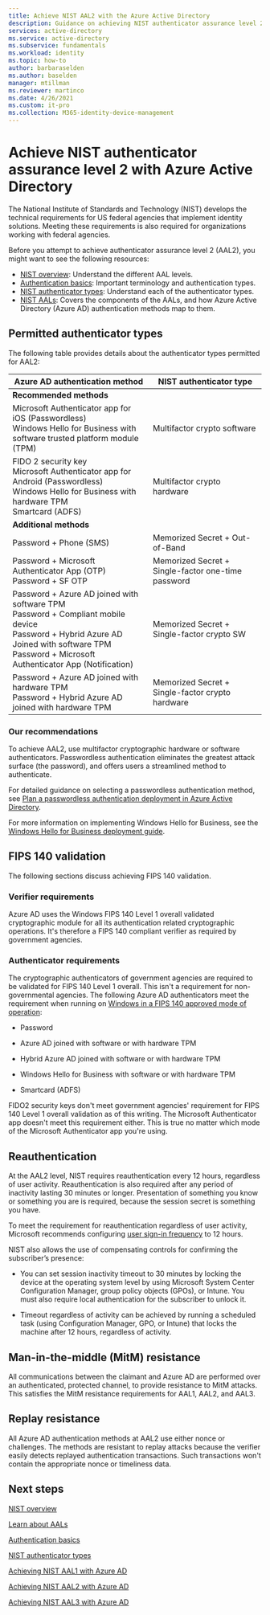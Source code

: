```yaml
---
title: Achieve NIST AAL2 with the Azure Active Directory
description: Guidance on achieving NIST authenticator assurance level 2 (AAL2) with Azure Active Directory.
services: active-directory 
ms.service: active-directory
ms.subservice: fundamentals
ms.workload: identity
ms.topic: how-to
author: barbaraselden
ms.author: baselden
manager: mtillman
ms.reviewer: martinco
ms.date: 4/26/2021
ms.custom: it-pro
ms.collection: M365-identity-device-management
---
```



# Achieve NIST authenticator assurance level 2 with Azure Active Directory

The National Institute of Standards and Technology (NIST) develops the technical requirements for US federal agencies that implement identity solutions. Meeting these requirements is also required for organizations working with federal agencies. 

Before you attempt to achieve authenticator assurance level 2 (AAL2), you might want to see the following resources:
* [NIST overview](nist-overview.md): Understand the different AAL levels.
* [Authentication basics](nist-authentication-basics.md): Important terminology and authentication types.
* [NIST authenticator types](nist-authenticator-types.md): Understand each of the authenticator types.
* [NIST AALs](nist-about-authenticator-assurance-levels.md): Covers the components of the AALs, and how Azure Active Directory (Azure AD) authentication methods map to them.

## Permitted authenticator types

The following table provides details about the authenticator types permitted for AAL2:

| Azure AD authentication method| NIST authenticator type | 
| - | - |
| **Recommended methods** |   | 
| Microsoft Authenticator app for iOS (Passwordless)<br>Windows Hello for Business with software trusted platform module (TPM) | Multifactor crypto software |
| FIDO 2 security key<br>Microsoft Authenticator app for Android (Passwordless)<br>Windows Hello for Business with hardware TPM<br>Smartcard (ADFS) | Multifactor crypto hardware |
| **Additional methods** |  |
| Password + Phone (SMS) | Memorized Secret + Out-of-Band |
| Password + Microsoft Authenticator App (OTP)<br>Password + SF OTP | Memorized Secret +  ‎Single-factor one-time password |
| Password + Azure AD joined with software TPM <br>Password + Compliant mobile device<br>Password + Hybrid Azure AD Joined with software TPM <br>Password + Microsoft Authenticator App (Notification) | Memorized Secret + ‎Single-factor crypto SW |
| Password + Azure AD joined with hardware TPM <br>Password + Hybrid Azure AD joined with hardware TPM | Memorized Secret + ‎Single-factor crypto hardware |


### Our recommendations

To achieve AAL2, use multifactor cryptographic hardware or software authenticators. Passwordless authentication eliminates the greatest attack surface (the password), and offers users a streamlined method to authenticate. 

For detailed guidance on selecting a passwordless authentication method, see [Plan a passwordless authentication deployment in Azure Active Directory](https://docs.microsoft.com/azure/active-directory/authentication/howto-authentication-passwordless-deployment).

For more information on implementing Windows Hello for Business, see the [Windows Hello for Business deployment guide](https://docs.microsoft.com/windows/security/identity-protection/hello-for-business/hello-deployment-guide).

## FIPS 140 validation

The following sections discuss achieving FIPS 140 validation.

### Verifier requirements

Azure AD uses the Windows FIPS 140 Level 1 overall validated cryptographic ‎module for all its authentication related cryptographic operations. It's therefore a FIPS 140 compliant verifier as required by government agencies.

### Authenticator requirements

The cryptographic authenticators of government agencies are required to be validated for FIPS 140 Level 1 overall. This isn't a requirement for non-governmental agencies. The following Azure AD authenticators meet the requirement when running on [Windows in a FIPS 140 approved mode of operation](https://docs.microsoft.com/windows/security/threat-protection/fips-140-validation):

* Password

* Azure AD joined with software or with hardware TPM

* Hybrid Azure AD joined with software or with hardware TPM

* Windows Hello for Business with software or with hardware TPM

* Smartcard (ADFS) 

FIDO2 security keys don't meet government agencies' requirement for FIPS 140 Level 1 overall validation as of this writing. The Microsoft Authenticator app doesn't meet this requirement either. This is true no matter which mode of the Microsoft Authenticator app you're using.

## Reauthentication 

At the AAL2 level, NIST requires reauthentication every 12 hours, regardless of user activity. Reauthentication is also required after any period of inactivity lasting 30 minutes or longer. Presentation of something you know or something you are is required, because the session secret is something you have.

To meet the requirement for reauthentication regardless of user activity, Microsoft recommends configuring [user sign-in frequency](https://docs.microsoft.com/azure/active-directory/conditional-access/howto-conditional-access-session-lifetime) to 12 hours. 

NIST also allows the use of compensating controls for confirming the subscriber’s presence:

* You can set session inactivity timeout to 30 minutes by locking the device at the operating system level by using Microsoft System Center Configuration Manager, group policy objects (GPOs), or Intune. You must also require local authentication for the subscriber to unlock it.

* Timeout regardless of activity can be achieved by running a scheduled task (using Configuration Manager, GPO, or Intune) that locks the machine after 12 hours, regardless of activity.

## Man-in-the-middle (MitM) resistance 

All communications between the claimant and Azure AD are performed over an authenticated, protected channel, to provide resistance to MitM attacks. This satisfies the MitM resistance requirements for AAL1, AAL2, and AAL3.

## Replay resistance

All Azure AD authentication methods at AAL2 use either nonce or challenges. The methods are resistant to replay attacks because the verifier easily detects replayed authentication transactions. Such transactions won't contain the appropriate nonce or timeliness data.

## Next steps 

[NIST overview](nist-overview.md)

[Learn about AALs](nist-about-authenticator-assurance-levels.md)

[Authentication basics](nist-authentication-basics.md)

[NIST authenticator types](nist-authenticator-types.md)

[Achieving NIST AAL1 with Azure AD](nist-authenticator-assurance-level-1.md)

[Achieving NIST AAL2 with Azure AD](nist-authenticator-assurance-level-2.md)

[Achieving NIST AAL3 with Azure AD](nist-authenticator-assurance-level-3.md)  
